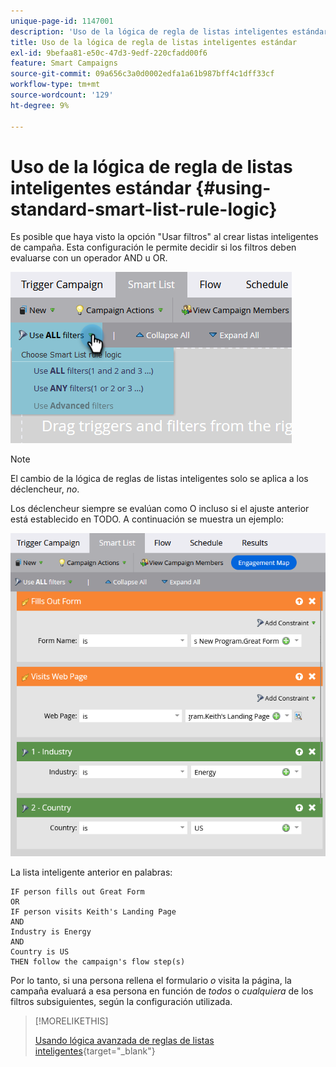 ```yaml
---
unique-page-id: 1147001
description: 'Uso de la lógica de regla de listas inteligentes estándar: Documentos de Marketo: documentación del producto'
title: Uso de la lógica de regla de listas inteligentes estándar
exl-id: 9befaa81-e50c-47d3-9edf-220cfadd00f6
feature: Smart Campaigns
source-git-commit: 09a656c3a0d0002edfa1a61b987bff4c1dff33cf
workflow-type: tm+mt
source-wordcount: '129'
ht-degree: 9%

---
```


# Uso de la lógica de regla de listas inteligentes estándar {#using-standard-smart-list-rule-logic}

Es posible que haya visto la opción &quot;Usar filtros&quot; al crear listas inteligentes de campaña. Esta configuración le permite decidir si los filtros deben evaluarse con un operador AND u OR.

![](assets/using-standard-smart-list-rule-logic-1.png)

>[!NOTE]
>
>El cambio de la lógica de reglas de listas inteligentes solo se aplica a los déclencheur, _no_.

Los déclencheur siempre se evalúan como O incluso si el ajuste anterior está establecido en TODO. A continuación se muestra un ejemplo:

![](assets/using-standard-smart-list-rule-logic-2.png)

La lista inteligente anterior en palabras:

```box
IF person fills out Great Form
OR
IF person visits Keith's Landing Page
AND
Industry is Energy
AND
Country is US
THEN follow the campaign's flow step(s)
```

Por lo tanto, si una persona rellena el formulario _o_ visita la página, la campaña evaluará a esa persona en función de _todos_ o _cualquiera_ de los filtros subsiguientes, según la configuración utilizada.

>[!MORELIKETHIS]
>
>[Usando lógica avanzada de reglas de listas inteligentes](/help/marketo/product-docs/core-marketo-concepts/smart-lists-and-static-lists/using-smart-lists/using-advanced-smart-list-rule-logic.md){target="_blank"}
